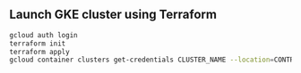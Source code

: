 ## Launch GKE cluster using Terraform

```bash
gcloud auth login
terraform init
terraform apply
gcloud container clusters get-credentials CLUSTER_NAME --location=CONTROL_PLANE_LOCATION
```
